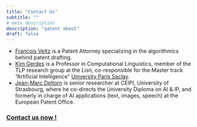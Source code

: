 ```yaml
---
title: "Contact Us"
subtitle: ""
# meta description
description: "qatent about"
draft: false
---
```

* [François Veltz](https://algopatent.com) is a Patent Attorney specializing in the algorithmics behind patent drafting. 
* [Kim Gerdes](https://gerdes.fr) is a Professor in Computational Linguistics, member of the TLP research group at the Lisn, co-responsible for the Master track “Artificial Intelligence” [University Paris Saclay](https://www.universite-paris-saclay.fr/). 
* [Jean-Marc Deltorn](https://www.linkedin.com/in/jean-marc-deltorn-809751158/) is senior researcher at CEIPI, University of Strasbourg, where he co-directs the University Diploma on AI & IP, and formerly in charge of AI applications (text, images, speech) at the European Patent Office.

### [Contact us now !](/contact) 
